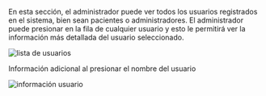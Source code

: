En esta sección, el administrador puede ver todos los usuarios registrados en el sistema, bien sean pacientes o administradores. El administrador puede presionar en la fila de cualquier usuario y esto le permitirá ver la información más detallada del usuario seleccionado.

![lista de usuarios](https://s3-us-west-2.amazonaws.com/andarwiki/lista_usuarios.jpg)

Información adicional al presionar el nombre del usuario

![información usuario](https://s3-us-west-2.amazonaws.com/andarwiki/info_usuario.jpg)